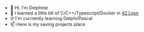 - 👋  Hi, I’m Delphine
- 🌱  I learned a little bit of C/C++/Typescript/Docker in [42 Lyon]([url](https://42lyon.fr/))
- 🤓  I'm currrently learning Delphi/Pascal
- 📫  Here is my saving projects place
